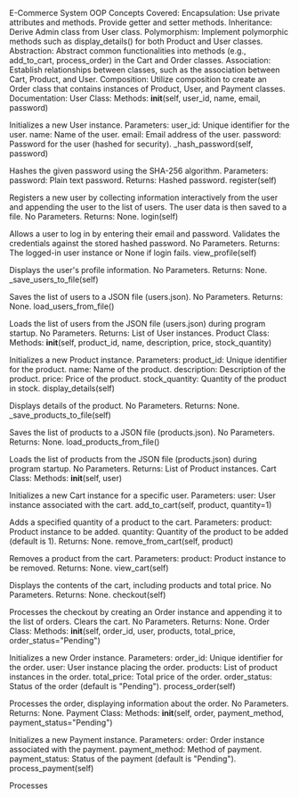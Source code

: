 E-Commerce System
OOP Concepts Covered:
Encapsulation:
Use private attributes and methods.
Provide getter and setter methods.
Inheritance:
Derive Admin class from User class.
Polymorphism:
Implement polymorphic methods such as display_details() for both Product and User classes.
Abstraction:
Abstract common functionalities into methods (e.g., add_to_cart, process_order) in the Cart and Order classes.
Association:
Establish relationships between classes, such as the association between Cart, Product, and User.
Composition:
Utilize composition to create an Order class that contains instances of Product, User, and Payment classes.
Documentation:
User Class:
Methods:
__init__(self, user_id, name, email, password)

Initializes a new User instance.
Parameters:
user_id: Unique identifier for the user.
name: Name of the user.
email: Email address of the user.
password: Password for the user (hashed for security).
_hash_password(self, password)

Hashes the given password using the SHA-256 algorithm.
Parameters:
password: Plain text password.
Returns: Hashed password.
register(self)

Registers a new user by collecting information interactively from the user and appending the user to the list of users. The user data is then saved to a file.
No Parameters.
Returns: None.
login(self)

Allows a user to log in by entering their email and password. Validates the credentials against the stored hashed password.
No Parameters.
Returns: The logged-in user instance or None if login fails.
view_profile(self)

Displays the user's profile information.
No Parameters.
Returns: None.
_save_users_to_file(self)

Saves the list of users to a JSON file (users.json).
No Parameters.
Returns: None.
load_users_from_file()

Loads the list of users from the JSON file (users.json) during program startup.
No Parameters.
Returns: List of User instances.
Product Class:
Methods:
__init__(self, product_id, name, description, price, stock_quantity)

Initializes a new Product instance.
Parameters:
product_id: Unique identifier for the product.
name: Name of the product.
description: Description of the product.
price: Price of the product.
stock_quantity: Quantity of the product in stock.
display_details(self)

Displays details of the product.
No Parameters.
Returns: None.
_save_products_to_file(self)

Saves the list of products to a JSON file (products.json).
No Parameters.
Returns: None.
load_products_from_file()

Loads the list of products from the JSON file (products.json) during program startup.
No Parameters.
Returns: List of Product instances.
Cart Class:
Methods:
__init__(self, user)

Initializes a new Cart instance for a specific user.
Parameters:
user: User instance associated with the cart.
add_to_cart(self, product, quantity=1)

Adds a specified quantity of a product to the cart.
Parameters:
product: Product instance to be added.
quantity: Quantity of the product to be added (default is 1).
Returns: None.
remove_from_cart(self, product)

Removes a product from the cart.
Parameters:
product: Product instance to be removed.
Returns: None.
view_cart(self)

Displays the contents of the cart, including products and total price.
No Parameters.
Returns: None.
checkout(self)

Processes the checkout by creating an Order instance and appending it to the list of orders. Clears the cart.
No Parameters.
Returns: None.
Order Class:
Methods:
__init__(self, order_id, user, products, total_price, order_status="Pending")

Initializes a new Order instance.
Parameters:
order_id: Unique identifier for the order.
user: User instance placing the order.
products: List of product instances in the order.
total_price: Total price of the order.
order_status: Status of the order (default is "Pending").
process_order(self)

Processes the order, displaying information about the order.
No Parameters.
Returns: None.
Payment Class:
Methods:
__init__(self, order, payment_method, payment_status="Pending")

Initializes a new Payment instance.
Parameters:
order: Order instance associated with the payment.
payment_method: Method of payment.
payment_status: Status of the payment (default is "Pending").
process_payment(self)

Processes
